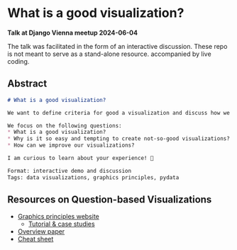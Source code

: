 # What is a good visualization?

**Talk at Django Vienna meetup 2024-06-04**

The talk was facilitated in the form of an interactive discussion.
These repo is not meant to serve as a stand-alone resource.
accompanied by live coding.


## Abstract

```markdown
# What is a good visualization?

We want to define criteria for good a visualization and discuss how we can improve given examples.

We focus on the following questions:
* What is a good visualization?
* Why is it so easy and tempting to create not-so-good visualizations?
* How can we improve our visualizations?

I am curious to learn about your experience! 🙂

Format: interactive demo and discussion
Tags: data visualizations, graphics principles, pydata
```

## Resources on Question-based Visualizations

* [Graphics principles website](https://graphicsprinciples.github.io/)
  * [Tutorial & case studies](https://graphicsprinciples.github.io/tutorial.html)
* [Overview paper](https://onlinelibrary.wiley.com/doi/full/10.1002/pst.1912)
* [Cheat sheet](https://graphicsprinciples.github.io/cheatsheet.html)
